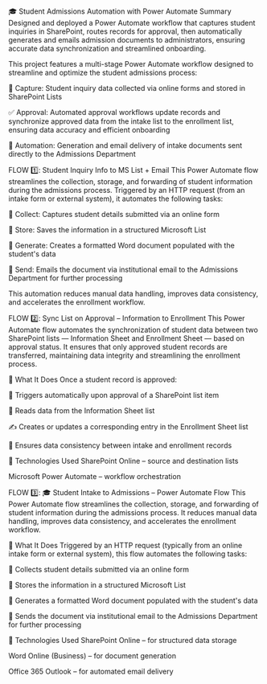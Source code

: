 🎓 Student Admissions Automation with Power Automate
Summary
Designed and deployed a Power Automate workflow that captures student inquiries in SharePoint, routes records for approval, then automatically generates and emails admission documents to administrators, ensuring accurate data synchronization and streamlined onboarding.

This project features a multi-stage Power Automate workflow designed to streamline and optimize the student admissions process:

📝 Capture: Student inquiry data collected via online forms and stored in SharePoint Lists

✅ Approval: Automated approval workflows update records and synchronize approved data from the intake list to the enrollment list, ensuring data accuracy and efficient onboarding

📧 Automation: Generation and email delivery of intake documents sent directly to the Admissions Department



FLOW 1️⃣: Student Inquiry Info to MS List + Email
This Power Automate flow streamlines the collection, storage, and forwarding of student information during the admissions process. Triggered by an HTTP request (from an intake form or external system), it automates the following tasks:

📝 Collect: Captures student details submitted via an online form

💾 Store: Saves the information in a structured Microsoft List

📄 Generate: Creates a formatted Word document populated with the student's data

📧 Send: Emails the document via institutional email to the Admissions Department for further processing

This automation reduces manual data handling, improves data consistency, and accelerates the enrollment workflow.



FLOW 2️⃣: Sync List on Approval – Information to Enrollment
This Power Automate flow automates the synchronization of student data between two SharePoint lists — Information Sheet and Enrollment Sheet — based on approval status. It ensures that only approved student records are transferred, maintaining data integrity and streamlining the enrollment process.

🚀 What It Does
Once a student record is approved:

🔔 Triggers automatically upon approval of a SharePoint list item

📖 Reads data from the Information Sheet list

✍️ Creates or updates a corresponding entry in the Enrollment Sheet list

🔄 Ensures data consistency between intake and enrollment records

🧩 Technologies Used
SharePoint Online – source and destination lists

Microsoft Power Automate – workflow orchestration



FLOW 3️⃣: 🎓 Student Intake to Admissions – Power Automate Flow
This Power Automate flow streamlines the collection, storage, and forwarding of student information during the admissions process. It reduces manual data handling, improves data consistency, and accelerates the enrollment workflow.

🚀 What It Does
Triggered by an HTTP request (typically from an online intake form or external system), this flow automates the following tasks:

📝 Collects student details submitted via an online form

💾 Stores the information in a structured Microsoft List

📄 Generates a formatted Word document populated with the student's data

📧 Sends the document via institutional email to the Admissions Department for further processing

🧩 Technologies Used
SharePoint Online – for structured data storage

Word Online (Business) – for document generation

Office 365 Outlook – for automated email delivery

